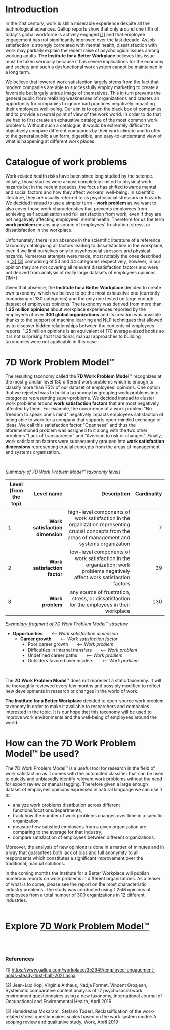 # Introduction

In the 21st century, work is still a miserable experience despite all the technological advances. Gallup reports show that only around one fifth of today's global workforce is actively engaged [[1]](https://github.com/kirkofypsi/7DWorkProblemModel/blob/main/README.md#references) and that employee engagement has not significantly improved over the last decade. As job satisfaction is strongly correlated with mental health, dissatisfaction with work may partially explain the recent raise of psychological issues among working adults. __The Institute for a Better Workplace__ believes this issue must be taken seriously because it has severe implications for the economy and society and such a dysfunctional work system cannot be maintained in a long term.

We believe that lowered work satisfaction largely stems from the fact that modern companies are able to successfully employ marketing to create a favorable but largely untrue image of themselves. This in turn prevents the general public from realizing weaknesses of organizations and creates an opportunity for companies to ignore bad practices negatively impacting their employees well-being. Our aim is to open the black box of companies and to provide a neutral point of view of the work world. In order to do that we had to first create an exhaustive catalogue of the most common work problems. Without such a catalogue, it would be extremely difficult to objectively compare different companies by their work climate and to offer to the general public a uniform, digestible, and easy-to-understand view of what is happening at different work places. 

# Catalogue of work problems

Work-related health risks have been since long studied by the science.  Initially, those studies were almost completely limited to physical work hazards but in the recent decades, the focus has shifted towards mental and social factors and how they affect workers' well-being.  In scientific literature, they are usually referred to as psychosocial stressors or hazards. We decided instead to use a simpler term - __work problem__ as we want to also cover those work characteristics that prevents employees from achieving self actualization and full satisfaction from work, even if they are not negatively affecting employees' mental health. Therefore for us the term __work problem__ means any source of employees' frustration, stress, or dissatisfaction in the workplace.

Unfortunately, there is an absence in the scientific literature of a reference taxonomy cataloguing all factors leading to dissatisfaction in the workplace, even if we limit ourselves only to psychosocial stressors and physical hazards. Numerous attempts were made, most notably the ones described in [[2],[3]](https://github.com/kirkofypsi/7DWorkProblemModel/blob/main/README.md#references) comprising of 53 and 44 categories respectively, however, in our opinion they are not covering all relevant dissatisfaction factors and were not derived from analysis of really large datasets of employees opinions (1M+).

Given that absence,  the __Institute for a Better Workplace__ decided to create own taxonomy, which we believe to be the most exhaustive one (currently comprising of 130 categories) and the only one tested on large enough dataset of employees opinions. The taxonomy was derived from more than __1.25 million opinions__ about workplace experiences reported by the employees of over __300 global organizations__ and its creation was possible thanks to the support of machine learning and NLP techniques that allowed us to discover hidden relationships between the contents of employees reports. 1.25 million opinions is an equivalent of 170 average-sized books so it is not surprising that traditional, manual approaches to building taxonomies were not applicable in this case.

# 7D Work Problem Model™

The resulting taxonomy called the __7D Work Problem Model™__ recognizes at the most granular level 130 different work problems which is enough to classify more than 75% of our dataset of employees' opinions. One option that we rejected was to build a taxonomy by grouping work problems into categories representing super-problems. We decided instead to cluster work problems around __work satisfaction factors__ that are most negatively affected by them. For example, the occurrence of a work problem "No freedom to speak one's mind"  negatively impacts employees satisfaction of being able to work for a company that supports open-minded exchange of ideas. We call this satisfaction factor "Openness" and thus the aforementioned problem was assigned to it along with the two other problems "Lack of transparency" and "Aversion to risk or changes". Finally, work satisfaction factors were subsequently grouped into __work satisfaction dimensions__ representing crucial concepts from the areas of management and systems organization.

<br/>

*Summary of 7D Work Problem Model™ taxonomy levels*

| Level (from the top)  |      Level name      |  Description  | Cardinality |
|-----------------------|---------------------:|--------------:|------------:| 
|  1|  __Work satisfaction dimension__ |  high-level components of work satisfaction in the organization representing crucial concepts from the areas of management and systems organization | 7 |
|  2|  __Work satisfaction factor__   | low-level components of work satisfaction in the organization; work problems negatively affect work satisfaction factors | 39  |
|  3| __Work problem__ | any source of frustration, stress, or dissatisfaction for the employees in their workplace | 130 |

*Exemplary fragment of 7D Work Problem Model™ structure*

* __Opportunities__  &nbsp;  &nbsp;  &nbsp;  <-- *Work satisfaction dimension*
    * __Career growth__  &nbsp;  &nbsp;  &nbsp; <-- *Work satisfaction factor*
       * Poor career growth  &nbsp;  &nbsp;  &nbsp; <-- *Work problem*
       * Difficulties in internal transfers  &nbsp;  &nbsp;  &nbsp; <-- *Work problem*
       * Undefined career paths  &nbsp;  &nbsp;  &nbsp; <-- *Work problem*
       * Outsiders favored over insiders  &nbsp;  &nbsp;  &nbsp; <-- *Work problem*

<br/>

The __7D Work Problem Model™__ does not represent a static taxonomy. It will be thoroughly reviewed every few months and possibly modified to reflect new developments in research or changes in the world of work.

__The Institute for a Better Workplace__ decided to open-source work problem taxonomy in order to make it available to researchers and companies interested in the topic. It is our hope that this taxonomy will be used to improve work environments and the well-being of employees around the world.

# How can the 7D Work Problem Model™ be used?

The 7D Work Problem Model™ is a useful tool for research in the field of work satisfaction as it comes with the automated classifier that can be used to quickly and unbiasedly identify relevant work problems without the need for expert review or manual tagging. Therefore given a large enough dataset of employees opinions expressed in natural language we can use it to:

* analyze work problems distribution across different functions/locations/departments,
* track how the number of work problems changes over time in a specific organization,
* measure how satisfied employees from a given organization are comparing to the average for that industry,
* compare satisfaction of employees between different organizations.

Moreover, the analysis of new opinions is done in a matter of minutes and in a way that guarantees both lack of bias and full anonymity to all respondents which constitutes a significant improvement over the traditional, manual solutions.

In the coming months the Institute for a Better Workplace will publish numerous reports on work problems in different organizations. As a teaser of what is to come, please see the report on the most characteristic industry problems. The study was conducted using  1.25M opinions of employees from a total number of 300 organizations in 12 different industries. 
<br/>
<br/>
# Explore [ 7D Work Problem Model™](taxonomy.md)
<br/>
<br/>

### References

[1] https://www.gallup.com/workplace/352949/employee-engagement-holds-steady-first-half-2021.aspx

[2] Jean-Luc Kop, Virginie Althaus, Nadja Formet, Vincent Grosjean, Systematic comparative content analysis of 17 psychosocial work environment questionnaires using a new taxonomy, International Journal of Occupational and Environmental Health, April 2016

[3]  Hamidrezaa Mokarami, Stefano Toderi, Reclassification of the work-related stress questionnaires scales based on the work system model: A scoping review and qualitative study, Work, April 2019
